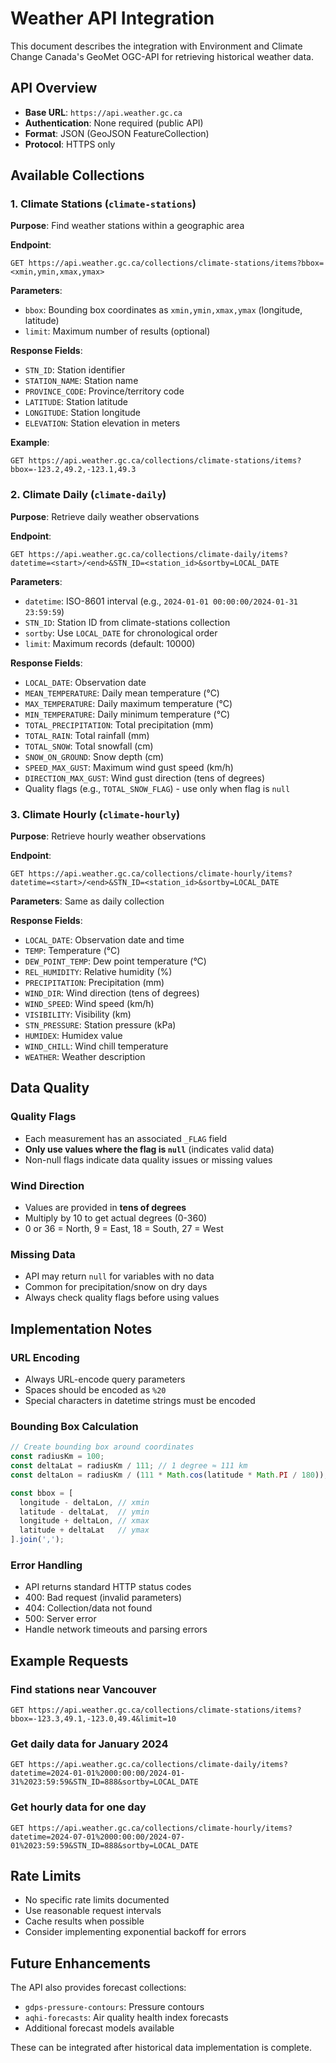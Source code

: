 # Weather API Integration

This document describes the integration with Environment and Climate Change Canada's GeoMet OGC-API for retrieving historical weather data.

## API Overview

- **Base URL**: `https://api.weather.gc.ca`
- **Authentication**: None required (public API)
- **Format**: JSON (GeoJSON FeatureCollection)
- **Protocol**: HTTPS only

## Available Collections

### 1. Climate Stations (`climate-stations`)

**Purpose**: Find weather stations within a geographic area

**Endpoint**: 
```
GET https://api.weather.gc.ca/collections/climate-stations/items?bbox=<xmin,ymin,xmax,ymax>
```

**Parameters**:
- `bbox`: Bounding box coordinates as `xmin,ymin,xmax,ymax` (longitude, latitude)
- `limit`: Maximum number of results (optional)

**Response Fields**:
- `STN_ID`: Station identifier
- `STATION_NAME`: Station name
- `PROVINCE_CODE`: Province/territory code
- `LATITUDE`: Station latitude
- `LONGITUDE`: Station longitude
- `ELEVATION`: Station elevation in meters

**Example**:
```
GET https://api.weather.gc.ca/collections/climate-stations/items?bbox=-123.2,49.2,-123.1,49.3
```

### 2. Climate Daily (`climate-daily`)

**Purpose**: Retrieve daily weather observations

**Endpoint**:
```
GET https://api.weather.gc.ca/collections/climate-daily/items?datetime=<start>/<end>&STN_ID=<station_id>&sortby=LOCAL_DATE
```

**Parameters**:
- `datetime`: ISO-8601 interval (e.g., `2024-01-01 00:00:00/2024-01-31 23:59:59`)
- `STN_ID`: Station ID from climate-stations collection
- `sortby`: Use `LOCAL_DATE` for chronological order
- `limit`: Maximum records (default: 10000)

**Response Fields**:
- `LOCAL_DATE`: Observation date
- `MEAN_TEMPERATURE`: Daily mean temperature (°C)
- `MAX_TEMPERATURE`: Daily maximum temperature (°C)
- `MIN_TEMPERATURE`: Daily minimum temperature (°C)
- `TOTAL_PRECIPITATION`: Total precipitation (mm)
- `TOTAL_RAIN`: Total rainfall (mm)
- `TOTAL_SNOW`: Total snowfall (cm)
- `SNOW_ON_GROUND`: Snow depth (cm)
- `SPEED_MAX_GUST`: Maximum wind gust speed (km/h)
- `DIRECTION_MAX_GUST`: Wind gust direction (tens of degrees)
- Quality flags (e.g., `TOTAL_SNOW_FLAG`) - use only when flag is `null`

### 3. Climate Hourly (`climate-hourly`)

**Purpose**: Retrieve hourly weather observations

**Endpoint**:
```
GET https://api.weather.gc.ca/collections/climate-hourly/items?datetime=<start>/<end>&STN_ID=<station_id>&sortby=LOCAL_DATE
```

**Parameters**: Same as daily collection

**Response Fields**:
- `LOCAL_DATE`: Observation date and time
- `TEMP`: Temperature (°C)
- `DEW_POINT_TEMP`: Dew point temperature (°C)
- `REL_HUMIDITY`: Relative humidity (%)
- `PRECIPITATION`: Precipitation (mm)
- `WIND_DIR`: Wind direction (tens of degrees)
- `WIND_SPEED`: Wind speed (km/h)
- `VISIBILITY`: Visibility (km)
- `STN_PRESSURE`: Station pressure (kPa)
- `HUMIDEX`: Humidex value
- `WIND_CHILL`: Wind chill temperature
- `WEATHER`: Weather description

## Data Quality

### Quality Flags
- Each measurement has an associated `_FLAG` field
- **Only use values where the flag is `null`** (indicates valid data)
- Non-null flags indicate data quality issues or missing values

### Wind Direction
- Values are provided in **tens of degrees**
- Multiply by 10 to get actual degrees (0-360)
- 0 or 36 = North, 9 = East, 18 = South, 27 = West

### Missing Data
- API may return `null` for variables with no data
- Common for precipitation/snow on dry days
- Always check quality flags before using values

## Implementation Notes

### URL Encoding
- Always URL-encode query parameters
- Spaces should be encoded as `%20`
- Special characters in datetime strings must be encoded

### Bounding Box Calculation
```javascript
// Create bounding box around coordinates
const radiusKm = 100;
const deltaLat = radiusKm / 111; // 1 degree ≈ 111 km
const deltaLon = radiusKm / (111 * Math.cos(latitude * Math.PI / 180));

const bbox = [
  longitude - deltaLon, // xmin
  latitude - deltaLat,  // ymin
  longitude + deltaLon, // xmax
  latitude + deltaLat   // ymax
].join(',');
```

### Error Handling
- API returns standard HTTP status codes
- 400: Bad request (invalid parameters)
- 404: Collection/data not found
- 500: Server error
- Handle network timeouts and parsing errors

## Example Requests

### Find stations near Vancouver
```
GET https://api.weather.gc.ca/collections/climate-stations/items?bbox=-123.3,49.1,-123.0,49.4&limit=10
```

### Get daily data for January 2024
```
GET https://api.weather.gc.ca/collections/climate-daily/items?datetime=2024-01-01%2000:00:00/2024-01-31%2023:59:59&STN_ID=888&sortby=LOCAL_DATE
```

### Get hourly data for one day
```
GET https://api.weather.gc.ca/collections/climate-hourly/items?datetime=2024-07-01%2000:00:00/2024-07-01%2023:59:59&STN_ID=888&sortby=LOCAL_DATE
```

## Rate Limits

- No specific rate limits documented
- Use reasonable request intervals
- Cache results when possible
- Consider implementing exponential backoff for errors

## Future Enhancements

The API also provides forecast collections:
- `gdps-pressure-contours`: Pressure contours
- `aqhi-forecasts`: Air quality health index forecasts
- Additional forecast models available

These can be integrated after historical data implementation is complete.